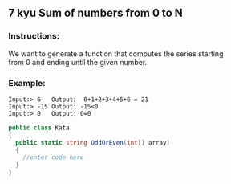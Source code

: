 ## 7 kyu Sum of numbers from 0 to N

### Instructions:

We want to generate a function that computes the series starting   
from 0 and ending until the given number.

### Example:
```
Input:> 6 	Output:  0+1+2+3+4+5+6 = 21 
Input:> -15	Output: -15<0
Input:> 0	Output: 0=0
```

```cs
public class Kata
{
  public static string OddOrEven(int[] array)
  {
    //enter code here
  }
}
```
